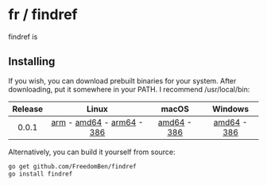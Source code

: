 # fr / findref

findref is

## Installing

If you wish, you can download prebuilt binaries for your system.  After downloading,
put it somewhere in your PATH.  I recommend /usr/local/bin:



| Release | Linux                     | macOS | Windows |
|:-------:|:-------------------------:|:-------------:|:-------------:|
| 0.0.1 | [arm](https://github.com/FreedomBen/findref-bin/blob/master/0.0.1/linux/arm/findref?raw=true) - [amd64](https://github.com/FreedomBen/findref-bin/blob/master/0.0.1/linux/amd64/findref?raw=true) - [arm64](https://github.com/FreedomBen/findref-bin/blob/master/0.0.1/linux/arm64/findref?raw=true) - [386](https://github.com/FreedomBen/findref-bin/blob/master/0.0.1/linux/386/findref?raw=true) | [amd64](https://github.com/FreedomBen/findref-bin/blob/master/0.0.1/darwin/amd64/findref?raw=true) - [386](https://github.com/FreedomBen/findref-bin/blob/master/0.0.1/darwin/386/findref?raw=true) | [amd64](https://github.com/FreedomBen/findref-bin/blob/master/0.0.1/windows/amd64/findref.exe?raw=true) - [386](https://github.com/FreedomBen/findref-bin/blob/master/0.0.1/windows/386/findref.exe?raw=true) |


Alternatively, you can build it yourself from source:

```bash
go get github.com/FreedomBen/findref
go install findref
```

